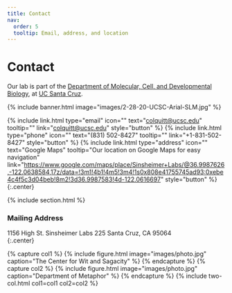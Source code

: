 ```yaml
---
title: Contact
nav:
  order: 5
  tooltip: Email, address, and location
---
```


# <i class="fas fa-envelope"></i>Contact

Our lab is part of the [Department of Molecular, Cell, and Developmental Biology](https://mcd.ucsc.edu/), at [UC Santa Cruz](https://www.ucsc.edu).

{% include banner.html image="images/2-28-20-UCSC-Arial-SLM.jpg" %}

{%
  include link.html
  type="email"
  icon=""
  text="colquitt@ucsc.edu"
  tooltip=""
  link="colquitt@ucsc.edu"
  style="button"
%}
{%
  include link.html
  type="phone"
  icon=""
  text="(831) 502-8427"
  tooltip=""
  link="+1-831-502-8427"
  style="button"
%}
{%
  include link.html
  type="address"
  icon=""
  text="Google Maps"
  tooltip="Our location on Google Maps for easy navigation"
  link="https://www.google.com/maps/place/Sinsheimer+Labs/@36.9987626,-122.0638584,17z/data=!3m1!4b1!4m5!3m4!1s0x808e41755745ad93:0xebe4c4f5c3d04beb!8m2!3d36.9987583!4d-122.0616697"
  style="button"
%}
{:.center}

{% include section.html %}

### <i class="fas fa-mail-bulk"></i>Mailing Address

1156 High St.
Sinsheimer Labs 225
Santa Cruz, CA 95064  
{:.center}

{% capture col1 %}
{%
  include figure.html
  image="images/photo.jpg"
  caption="The Center for Wit and Sagacity"
%}
{% endcapture %}
{% capture col2 %}
{%
  include figure.html
  image="images/photo.jpg"
  caption="Department of Metaphor"
%}
{% endcapture %}
{% include two-col.html col1=col1 col2=col2 %}
